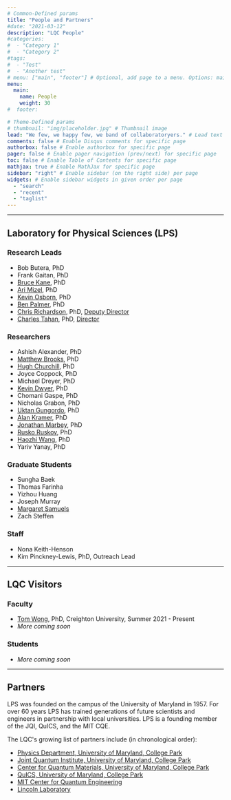 ```yaml
---
# Common-Defined params
title: "People and Partners"
#date: "2021-03-12"
description: "LQC People"
#categories:
#  - "Category 1"
#  - "Category 2"
#tags:
#  - "Test"
#  - "Another test"
# menu: ["main", "footer"] # Optional, add page to a menu. Options: main, side, footer
menu:
  main:
    name: People
    weight: 30
#  footer:

# Theme-Defined params
# thumbnail: "img/placeholder.jpg" # Thumbnail image
lead: "We few, we happy few, we band of collaboratoryers." # Lead text
comments: false # Enable Disqus comments for specific page
authorbox: false # Enable authorbox for specific page
pager: false # Enable pager navigation (prev/next) for specific page
toc: false # Enable Table of Contents for specific page
mathjax: true # Enable MathJax for specific page
sidebar: "right" # Enable sidebar (on the right side) per page
widgets: # Enable sidebar widgets in given order per page
  - "search"
  - "recent"
  - "taglist"
---
```


---

## Laboratory for Physical Sciences (LPS)

### Research Leads
- Bob Butera, PhD
- Frank Gaitan, PhD
- [Bruce Kane](https://groups.jqi.umd.edu/kane/), PhD
- [Ari Mizel](http://arimizel.com/), PhD
- [Kevin Osborn](https://www.physics.umd.edu/~kosborn/), PhD
- [Ben Palmer](http://terpconnect.umd.edu/~bpalmer/), PhD
- [Chris Richardson](http://richardsonmbe.umd.edu/), PhD, [Deputy Director](mailto:richardson@lps.gov)
- [Charles Tahan](http://research.tahan.com/), PhD, [Director](mailto:ctahan@lps.gov)

### Researchers

- Ashish Alexander, PhD
- [Matthew Brooks](https://scholar.google.com/citations?user=4pO7CUQAAAAJ&hl=en), PhD
- [Hugh Churchill](https://fulbright.uark.edu/departments/physics/directory/index/uid/hchurch/name/Hugh+Churchill/), PhD
- Joyce Coppock, PhD
- Michael Dreyer, PhD
- [Kevin Dwyer](https://scholar.google.com/citations?user=V7ZY5x8AAAAJ&hl=en), PhD
- Chomani Gaspe, PhD
- Nicholas Grabon, PhD
- [Uktan Gungordo](https://scholar.google.com/citations?user=sw0U7Y8AAAAJ), PhD
- [Alan Kramer](https://scholar.google.com/citations?user=pGXtLzwAAAAJ&hl=en), PhD
- [Jonathan Marbey](https://scholar.google.com/citations?user=YYyENpgAAAAJ&hl=en), PhD
- [Rusko Ruskov](https://scholar.google.com/citations?user=iKet7ogAAAAJ&hl=en), PhD
- [Haozhi Wang](https://scholar.google.com/citations?user=Qmars0gAAAAJ&hl=en), PhD
- Yariv Yanay, PhD

### Graduate Students

- Sungha Baek
- Thomas Farinha
- Yizhou Huang
- Joseph Murray
- [Margaret Samuels](https://scholar.google.com/citations?user=pzFq43oAAAAJ&hl=en)
- Zach Steffen

### Staff

- Nona Keith-Henson
- Kim Pinckney-Lewis, PhD, Outreach Lead

---

## LQC Visitors

### Faculty 

- [Tom Wong](http://www.thomaswong.net), PhD, Creighton University, Summer 2021 - Present
- *More coming soon*

### Students

- *More coming soon*

---

## Partners

LPS was founded on the campus of the University of Maryland in 1957. For over 60 years LPS has trained generations of future scientists and engineers in partnership with local universities. LPS is a founding member of the JQI, QuICS, and the MIT CQE. 

The LQC's growing list of partners include (in chronological order):

- [Physics Department, University of Maryland, College Park](https://umdphysics.umd.edu/)
- [Joint Quantum Institute, University of Maryland, College Park](https://jqi.umd.edu/)
- [Center for Quantum Materials, University of Maryland, College Park](https://qmc.umd.edu/)
- [QuICS, University of Maryland, College Park](https://quics.umd.edu/)
- [MIT Center for Quantum Engineering](https://cqe.mit.edu/)
- [Lincoln Laboratory](https://www.ll.mit.edu/)
